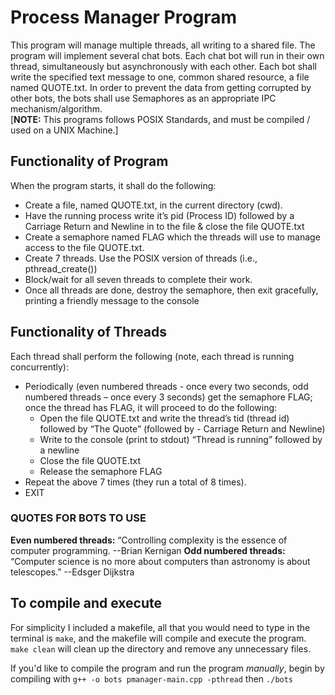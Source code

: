 # Process Manager Program

This program will manage multiple threads, all writing to a shared file. The program will implement several chat bots. Each chat bot will run in their own thread, simultaneously but asynchronously with each other. Each bot shall write the specified text message to one, common shared resource, a file named QUOTE.txt. In order to prevent the data from getting corrupted by other bots, the bots shall use Semaphores as an appropriate IPC mechanism/algorithm. <br />[**NOTE:** This programs follows POSIX Standards, and must be compiled / used on a UNIX Machine.]

## Functionality of Program

When the program starts, it shall do the following:
- Create a file, named QUOTE.txt, in the current directory (cwd).
- Have the running process write it’s pid (Process ID) followed by a Carriage Return and Newline in to the file & close the file QUOTE.txt
- Create a semaphore named FLAG which the threads will use to manage access to the file QUOTE.txt.
- Create 7 threads. Use the POSIX version of threads (i.e., pthread_create())
- Block/wait for all seven threads to complete their work.
- Once all threads are done, destroy the semaphore, then exit gracefully, printing a friendly message to the console

## Functionality of Threads

Each thread shall perform the following (note, each thread is running concurrently):
- Periodically (even numbered threads - once every two seconds, odd numbered threads – once every 3 seconds) get the semaphore FLAG; once the thread has FLAG, it will proceed to do the following:
  - Open the file QUOTE.txt and write the thread’s tid (thread id) followed by “The Quote” (followed by   - Carriage Return and Newline)
  - Write to the console (print to stdout) “Thread <thread id> is running” followed by a newline
  - Close the file QUOTE.txt
  - Release the semaphore FLAG
- Repeat the above 7 times (they run a total of 8 times).
- EXIT

### QUOTES FOR BOTS TO USE

**Even numbered threads:** “Controlling complexity is the essence of computer programming.
--Brian Kernigan
**Odd numbered threads:** “Computer science is no more about computers than astronomy is about
telescopes.”
--Edsger Dijkstra

## To compile and execute

For simplicity I included a makefile, all that you would need to type in the terminal is ```make```, and the makefile will compile and execute the program. ```make clean``` will clean up the directory and remove any unnecessary files.

If you'd like to compile the program and run the program *manually*, begin by compiling with ```g++ -o bots pmanager-main.cpp -pthread``` then ```./bots```
